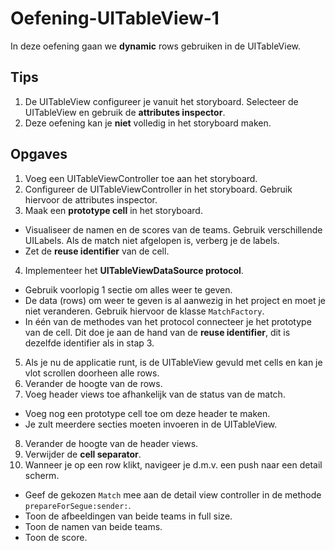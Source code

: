 # Oefening-UITableView-1

In deze oefening gaan we **dynamic** rows gebruiken in de UITableView.

## Tips
1. De UITableView configureer je vanuit het storyboard. Selecteer de UITableView en gebruik de **attributes inspector**.
2. Deze oefening kan je **niet** volledig in het storyboard maken.

## Opgaves
1. Voeg een UITableViewController toe aan het storyboard.
2. Configureer de UITableViewController in het storyboard. Gebruik hiervoor de attributes inspector.
3. Maak een **prototype cell** in het storyboard.
  - Visualiseer de namen en de scores van de teams. Gebruik verschillende UILabels. Als de match niet afgelopen is, verberg je de labels.
  - Zet de **reuse identifier** van de cell.
4. Implementeer het **UITableViewDataSource protocol**.
  - Gebruik voorlopig 1 sectie om alles weer te geven.
  - De data (rows) om weer te geven is al aanwezig in het project en moet je niet veranderen. Gebruik hiervoor de klasse `MatchFactory`.
  - In één van de methodes van het protocol connecteer je het prototype van de cell. Dit doe je aan de hand van de **reuse identifier**, dit is dezelfde identifier als in stap 3.
5. Als je nu de applicatie runt, is de UITableView gevuld met cells en kan je vlot scrollen doorheen alle rows.
6. Verander de hoogte van de rows.
7. Voeg header views toe afhankelijk van de status van de match.
  - Voeg nog een prototype cell toe om deze header te maken.
  - Je zult meerdere secties moeten invoeren in de UITableView.
8. Verander de hoogte van de header views.
9. Verwijder de **cell separator**.
10. Wanneer je op een row klikt, navigeer je d.m.v. een push naar een detail scherm.
  - Geef de gekozen `Match` mee aan de detail view controller in de methode `prepareForSegue:sender:`.
  - Toon de afbeeldingen van beide teams in full size.
  - Toon de namen van beide teams.
  - Toon de score.
